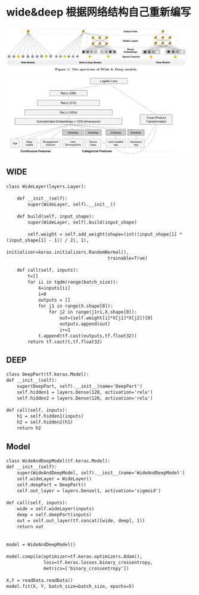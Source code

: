 # wide&deep  根据网络结构自己重新编写
![image](img/wide&deep.png)
![image](img/inner_part.png)

## WIDE


    class WideLayer(layers.Layer):

        def __init__(self):
            super(WideLayer, self).__init__()

        def build(self, input_shape):
            super(WideLayer, self).build(input_shape)

            self.weight = self.add_weight(shape=(int((input_shape[1] * (input_shape[1] - 1)) / 2), 1),
                                          initializer=keras.initializers.RandomNormal(),
                                          trainable=True)

        def call(self, inputs):
            t=[]
            for ii in tqdm(range(batch_size)):
                X=inputs[ii]
                i=0
                outputs = []
                for j1 in range(X.shape[0]):
                    for j2 in range(j1+1,X.shape[0]):
                        out=(self.weight[i]*X[j1]*X[j2])[0]
                        outputs.append(out)
                        i+=1
                t.append(tf.cast(outputs,tf.float32))
            return tf.cast(t,tf.float32)
## DEEP
    class DeepPart(tf.keras.Model):
    def __init__(self):
        super(DeepPart, self).__init__(name='DeepPart')
        self.hidden1 = layers.Dense(128, activation='relu')
        self.hidden2 = layers.Dense(128, activation='relu')

    def call(self, inputs):
        h1 = self.hidden1(inputs)
        h2 = self.hidden2(h1)
        return h2
## Model
    class WideAndDeepModel(tf.keras.Model):
    def __init__(self):
        super(WideAndDeepModel, self).__init__(name='WideAndDeepModel')
        self.wideLayer = WideLayer()
        self.deepPart = DeepPart()
        self.out_layer = layers.Dense(1, activation='sigmoid')

    def call(self, inputs):
        wide = self.wideLayer(inputs)
        deep = self.deepPart(inputs)
        out = self.out_layer(tf.concat([wide, deep], 1))
        return out
    
    
    model = WideAndDeepModel()

    model.compile(optimizer=tf.keras.optimizers.Adam(),
                  loss=tf.keras.losses.binary_crossentropy,
                  metrics=['binary_crossentropy'])

    X,Y = readData.readData()
    model.fit(X, Y, batch_size=batch_size, epochs=5)


    
